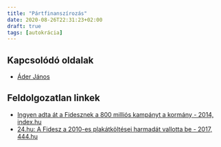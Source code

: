 ```yaml
---
title: "Pártfinanszírozás"
date: 2020-08-26T22:31:23+02:00
draft: true
tags: [autokrácia]
---
```


## Kapcsolódó oldalak

- [Áder János](../../miattuk-szar-hely-ez-az-orszag/ader-janos)

## Feldolgozatlan linkek

- [Ingyen adta át a Fidesznek a 800 milliós kampányt a kormány - 2014, index.hu](https://index.hu/belfold/2014/02/06/ingyen_adta_at_a_fidesznek_a_800_millios_kampanyt_a_kormany/)
- [24.hu: A Fidesz a 2010-es plakátköltései harmadát vallotta be - 2017, 444.hu](https://444.hu/2017/06/30/24hu-a-fidesz-a-2010-es-plakatkoltesei-harmadat-vallotta-be)